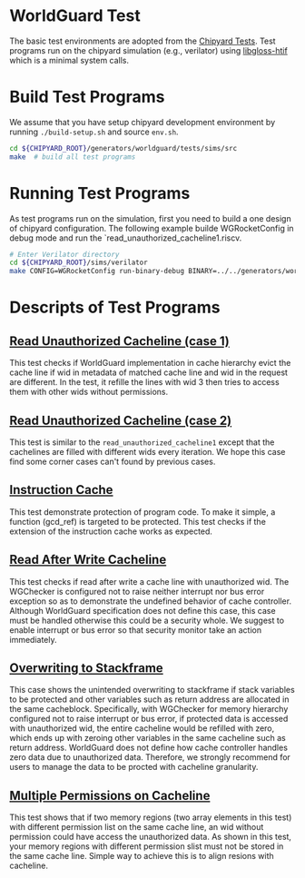 # WorldGuard Test
The basic test environments are adopted from the [Chipyard Tests](../../../tests). 
Test programs run on the chipyard simulation (e.g., verilator) using [libgloss-htif](https://github.com/ucb-bar/libgloss-htif/tree/39234a16247ab1fa234821b251f1f1870c3de343) which is a minimal system calls.

# Build Test Programs
We assume that you have setup chipyard development environment by running `./build-setup.sh` and source `env.sh`.
```sh
cd ${CHIPYARD_ROOT}/generators/worldguard/tests/sims/src
make  # build all test programs
```

# Running Test Programs

As test programs run on the simulation, first you need to build a one design of chipyard configuration. The following example builde WGRocketConfig in debug mode and run the `read_unauthorized_cacheline1.riscv.
```sh
# Enter Verilator directory
cd ${CHIPYARD_ROOT}/sims/verilator
make CONFIG=WGRocketConfig run-binary-debug BINARY=../../generators/worldguard/tests/sims/src/read_unauthorized_cacheline1.riscv
```


# Descripts of Test Programs
## [Read Unauthorized Cacheline (case 1)](https://github.com/Samsung/Vyond/blob/main/chipyard-1.11.0/generators/worldguard/tests/sims/src/read_unauthorized_cacheline1.c)
This test checks if WorldGuard implementation in cache hierarchy evict the cache line 
if wid in metadata of matched cache line and wid in the request are different.
In the test, it refille the lines with wid 3 then tries to access them with other wids without permissions.


## [Read Unauthorized Cacheline (case 2)](https://github.com/Samsung/Vyond/blob/main/chipyard-1.11.0/generators/worldguard/tests/sims/src/read_unauthorized_cacheline2.c)
This test is similar to the `read_unauthorized_cacheline1` except that the cachelines are filled with different wids every iteration.
We hope this case find some corner cases can't found by previous cases.

## [Instruction Cache](https://github.com/Samsung/Vyond/blob/main/chipyard-1.11.0/generators/worldguard/tests/sims/src/icache.c)
This test demonstrate protection of program code.
To make it simple, a function (gcd_ref) is targeted to be protected.
This test checks if the extension of the instruction cache works as expected.

## [Read After Write Cacheline](https://github.com/Samsung/Vyond/blob/main/chipyard-1.11.0/generators/worldguard/tests/sims/src/raw_cacheline.c)
This test checks if read after write a cache line with unauthorized wid. 
The WGChecker is configured not to raise neither interrupt nor bus error exception so as to
demonstrate the undefined behavior of cache controller.
Although WorldGuard specification does not define this case, this case must be handled otherwise this could be a security whole.
We suggest to enable interrupt or bus error so that security monitor take an action immediately.

## [Overwriting to Stackframe](https://github.com/Samsung/Vyond/blob/main/chipyard-1.11.0/generators/worldguard/tests/sims/src/overwrite_stackframe.c)
This case shows the unintended overwriting to stackframe 
if stack variables to be protected and other variables such as return address are allocated in the same cacheblock.
Specifically, with WGChecker for memory hierarchy configured not to raise interrupt or bus error, 
if protected data is accessed with unauthorized wid, the entire cacheline would be refilled with zero,
which ends up with zeroing other variables in the same cacheline such as return address.
WorldGuard does not define how cache controller handles zero data due to unauthorized data.
Therefore, we strongly recommend for users to manage the data to be procted with cacheline granularity.


## [Multiple Permissions on Cacheline](https://github.com/Samsung/Vyond/blob/main/chipyard-1.11.0/generators/worldguard/tests/sims/src/multiple_permissions_on_cacheline.c)
This test shows that if two memory regions (two array elements in this test) with different permission list on the same cache line,
an wid without permission could have access the unauthorized data. 
As shown in this test, your memory regions with different permission slist must not be stored in the same cache line.
Simple way to achieve this is to align resions with cacheline.
